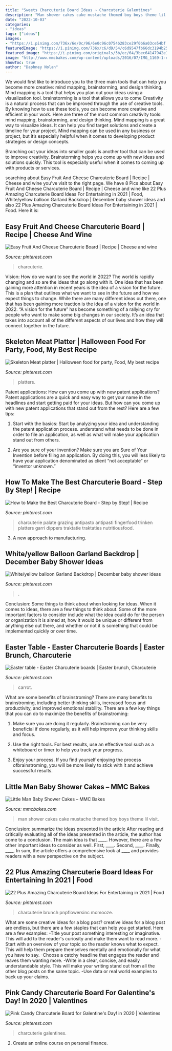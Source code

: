 ```yaml
---
title: "Sweets Charcuterie Board Ideas ~ Charcuterie Galentines"
description: "Man shower cakes cake mustache themed boy boys theme lil visit"
date: "2022-10-03"
categories:
- "ideas"
tags: ["ideas"]
images:
- "https://i.pinimg.com/736x/6e/0c/96/6e0c96c0754b283ce29f0b6a03ce54bf.jpg"
featuredImage: "https://i.pinimg.com/736x/c6/d9/54/c6d9547fb66dc3194b25a510bd0d74f8.jpg"
featured_image: "https://i.pinimg.com/originals/3b/ec/64/3bec64147942e15f787a6f7e09733819.jpg"
image: "http://www.mmcbakes.com/wp-content/uploads/2016/07/IMG_1169-1-e1485067924902.jpg"
ShowToc: true
author: "Daphney Nolan"
---
```



We would first like to introduce you to the three main tools that can help you become more creative: mind mapping, brainstorming, and design thinking. Mind mapping is a tool that helps you plan out your ideas using a visualization tool. brainstorming is a tool that allows you to come
Creativity is a natural process that can be improved through the use of creative tools. By knowing how to use these tools, you can become more creative and efficient in your work. Here are three of the most common creativity tools: mind mapping, brainstorming, and design thinking.
Mind mapping is a great way to visualize ideas. It can help you find target solutions and create a timeline for your project. Mind mapping can be used in any business or project, but it’s especially helpful when it comes to developing product strategies or design concepts.

Branching out your ideas into smaller goals is another tool that can be used to improve creativity. Brainstorming helps you come up with new ideas and solutions quickly. This tool is especially useful when it comes to coming up with products or services.

	

		
searching about Easy Fruit And Cheese Charcuterie Board | Recipe | Cheese and wine you've visit to the right page. We have 8 Pics about Easy Fruit And Cheese Charcuterie Board | Recipe | Cheese and wine like 22 Plus Amazing Charcuterie Board Ideas For Entertaining in 2021 | Food, White/yellow balloon Garland Backdrop | December baby shower ideas and also 22 Plus Amazing Charcuterie Board Ideas For Entertaining in 2021 | Food. Here it is:
		
    
## Easy Fruit And Cheese Charcuterie Board | Recipe | Cheese And Wine

<img loading=lazy src="https://i.pinimg.com/736x/23/89/07/238907ca90b6d20f287c48c4d847eea5.jpg" onerror="this.onerror=null;this.src='https://tse1.mm.bing.net/th?id=OIP.ovj9EYmyiN7MNNeaB_PCKAHaLH&amp;pid=15.1';" alt="Easy Fruit And Cheese Charcuterie Board | Recipe | Cheese and wine">

_Source: pinterest.com_

>charcuterie. 

	

Vision: How do we want to see the world in 2022?
The world is rapidly changing and so are the ideas that go along with it. One idea that has been gaining more attention in recent years is the idea of a vision for the future. This is a plan that outlines what we want to see in the future and how we expect things to change. While there are many different ideas out there, one that has been gaining more traction is the idea of a vision for the world in 2022. 
“A vision for the future” has become something of a rallying cry for people who want to make some big changes in our society. It’s an idea that takes into account all of the different aspects of our lives and how they will connect together in the future.

    
## Skeleton Meat Platter | Halloween Food For Party, Food, My Best Recipe

<img loading=lazy src="https://i.pinimg.com/736x/6e/0c/96/6e0c96c0754b283ce29f0b6a03ce54bf.jpg" onerror="this.onerror=null;this.src='https://tse4.mm.bing.net/th?id=OIP.3xAllvYoJzHK1poFxGbj1gHaJ4&amp;pid=15.1';" alt="Skeleton Meat platter | Halloween food for party, Food, My best recipe">

_Source: pinterest.com_

>platters. 

	

Patent applications: How can you come up with new patent applications?
Patent applications are a quick and easy way to get your name in the headlines and start getting paid for your ideas. But how can you come up with new patent applications that stand out from the rest? Here are a few tips: 
1. Start with the basics: Start by analyzing your idea and understanding the patent application process. understand what needs to be done in order to file an application, as well as what will make your application stand out from others. 

2. Are you sure of your invention? Make sure you are Sure of Your Invention before filing an application. By doing this, you will less likely to have your application denominated as client “not acceptable” or “inventor unknown.” 


    
## How To Make The Best Charcuterie Board - Step By Step! | Recipe

<img loading=lazy src="https://i.pinimg.com/736x/97/63/ea/9763ea96140167daa343884ebea3970d.jpg" onerror="this.onerror=null;this.src='https://tse4.mm.bing.net/th?id=OIP.Mh2fHFUI88JK4kafl76tEgHaNK&amp;pid=15.1';" alt="How to Make the Best Charcuterie Board - Step by Step! | Recipe">

_Source: pinterest.com_

>charcuterie palate grazing antipasto antipasti fingerfood trinken platters garri dippers traktatie traktaties nutritiousfood. 

	

3. A new approach to manufacturing.

    
## White/yellow Balloon Garland Backdrop | December Baby Shower Ideas

<img loading=lazy src="https://i.pinimg.com/originals/3b/ec/64/3bec64147942e15f787a6f7e09733819.jpg" onerror="this.onerror=null;this.src='https://tse4.mm.bing.net/th?id=OIP.WfjxWTb6b1fnSCHDlxdLegHaJ4&amp;pid=15.1';" alt="White/yellow balloon Garland Backdrop | December baby shower ideas">

_Source: pinterest.com_

>. 

	

Conclusion: Some things to think about when looking for ideas.
When it comes to ideas, there are a few things to think about. Some of the more important factors to consider include what the idea could do for the person or organization it is aimed at, how it would be unique or different from anything else out there, and whether or not it is something that could be implemented quickly or over time.

    
## Easter Table - Easter Charcuterie Boards | Easter Brunch, Charcuterie

<img loading=lazy src="https://i.pinimg.com/736x/8d/b9/37/8db937faf73bbfc6507d7bc8bcef4776.jpg" onerror="this.onerror=null;this.src='https://tse1.mm.bing.net/th?id=OIP.vAFLUk6mTlW2sXQo89iNlQHaKY&amp;pid=15.1';" alt="Easter table - Easter Charcuterie boards | Easter brunch, Charcuterie">

_Source: pinterest.com_

>carrot. 

	

What are some benefits of brainstroming?
There are many benefits to brainstroming, including better thinking skills, increased focus and productivity, and improved emotional stability. There are a few key things that you can do to maximize the benefits of brainstroming:
1. Make sure you are doing it regularly. Brainstroming can be very beneficial if done regularly, as it will help improve your thinking skills and focus.

2. Use the right tools. For best results, use an effective tool such as a whiteboard or timer to help you track your progress.

3. Enjoy your process. If you find yourself enjoying the process ofbrainstroming, you will be more likely to stick with it and achieve successful results.

    
## Little Man Baby Shower Cakes – MMC Bakes

<img loading=lazy src="http://www.mmcbakes.com/wp-content/uploads/2016/07/IMG_1169-1-e1485067924902.jpg" onerror="this.onerror=null;this.src='https://tse4.mm.bing.net/th?id=OIP.fi6tTIkFoVn1PHaEsIvq8AHaLW&amp;pid=15.1';" alt="Little Man Baby Shower Cakes – MMC Bakes">

_Source: mmcbakes.com_

>man shower cakes cake mustache themed boy boys theme lil visit. 

	

Conclusion: summarize the ideas presented in the article
After reading and critically evaluating all of the ideas presented in the article, the author has come to a conclusion. The main idea is that ____. However, there are a few other important ideas to consider as well. First, ____. Second, ____. Finally, ____. In sum, the article offers a comprehensive look at ____ and provides readers with a new perspective on the subject.

    
## 22 Plus Amazing Charcuterie Board Ideas For Entertaining In 2021 | Food

<img loading=lazy src="https://i.pinimg.com/736x/c6/d9/54/c6d9547fb66dc3194b25a510bd0d74f8.jpg" onerror="this.onerror=null;this.src='https://tse2.mm.bing.net/th?id=OIP.UgX3a0zXqu_hzsGkm48hIwHaLG&amp;pid=15.1';" alt="22 Plus Amazing Charcuterie Board Ideas For Entertaining in 2021 | Food">

_Source: pinterest.com_

>charcuterie brunch pnpflowersinc momooze. 

	

What are some creative ideas for a blog post?
creative ideas for a blog post are endless, but there are a few staples that can help you get started. Here are a few examples: 
-Title your post something interesting or imaginative. This will add to the reader's curiosity and make them want to read more. 
-Start with an overview of your topic so the reader knows what to expect. This will help them prepare themselves mentally and emotionally for what you have to say. 
-Choose a catchy headline that engages the reader and leaves them wanting more. 
-Write in a clear, concise, and easily understandable style. This will make your writing stand out from all the other blog posts on the same topic. 
-Use data or real world examples to back up your claims.

    
## Pink Candy Charcuterie Board For Galentine&#039;s Day! In 2020 | Valentines

<img loading=lazy src="https://i.pinimg.com/736x/b8/b0/48/b8b048197379c0be66deb87cad0d66ba.jpg" onerror="this.onerror=null;this.src='https://tse1.mm.bing.net/th?id=OIP.UZYSjT2_wcxUfnguPqAvIgHaLF&amp;pid=15.1';" alt="Pink Candy Charcuterie Board for Galentine&#039;s Day! in 2020 | Valentines">

_Source: pinterest.com_

>charcuterie galentines. 

	

2. Create an online course on personal finance.

